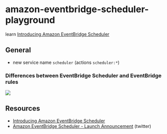 # amazon-eventbridge-scheduler-playground

learn [Introducing Amazon EventBridge Scheduler](https://aws.amazon.com/blogs/compute/introducing-amazon-eventbridge-scheduler/)

## General

- new service name `scheduler` (actions `scheduler:*`)

### Differences between EventBridge Scheduler and EventBridge rules

![](https://twitter.com/nickste/status/1590860896624340994?s=20&t=X2jVNzLdW5cRVrwocqCpQA)

## Resources

- [Introducing Amazon EventBridge Scheduler](https://aws.amazon.com/blogs/compute/introducing-amazon-eventbridge-scheduler/)
- [Amazon EventBridge Scheduler - Launch Announcement](https://twitter.com/nickste/status/1590831305612488704?s=20&t=X2jVNzLdW5cRVrwocqCpQA) (twitter)